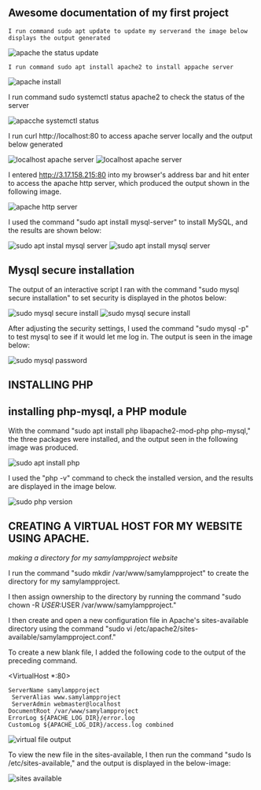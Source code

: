 ## Awesome documentation of my first project

`I run command sudo apt update to update my serverand the image below displays the output generated`

![apache the status update](./images/apache%20status%20update.png)

`I run command sudo apt install apache2 to install appache server`

![apache install](./images/sudo%20apache%20install.png) 

I run command sudo systemctl status apache2 to check the status of the server

![ apacche systemctl status](./images/sudo%20systemctl%20status%20.png)

I run curl http://localhost:80 to access apache server locally and the output below generated

![ localhost apache server](./images/curl%20localhost1.png)
![localhost apache server](./images/curl%20localhost2.png)

I entered http://3.17.158.215:80 into my browser's address bar and hit enter to access the apache http server, which produced the output shown in the following image.

![ apache http server](./images/apache2%20default%20page.png)

I used the command "sudo apt install mysql-server" to install MySQL, and the results are shown below:

![sudo apt instal mysql server](./images/sudo%20mysql%20install.png)
![sudo apt install mysql server](./images/sudo%20mysql%20installation.png)

## Mysql secure installation

The output of an interactive script I ran with the command "sudo mysql secure installation" to set security is displayed in the photos below:

![sudo mysql secure install](./images/mysql%20secure%20install1.png)
![sudo mysql secure install](./images/mysql%20secure%20install2.png)

After adjusting the security settings, I used the command "sudo mysql -p" to test mysql to see if it would let me log in. The output is seen in the image below:

![sudo mysql password](./images/mysql%20pswd%20test.png)

## INSTALLING PHP

## installing php-mysql, a PHP module

With the command "sudo apt install php libapache2-mod-php php-mysql," the three packages were installed, and the output seen in the following image was produced.

![sudo apt install php](./images/sudo%20apt%20install%20php.png)

I used the "php -v" command to check the installed version, and the results are displayed in the image below.

![sudo php version](./images/php%20version.png)

## CREATING A VIRTUAL HOST FOR MY WEBSITE USING APACHE.

*making a directory for my samylampproject website*

I run the command "sudo mkdir /var/www/samylampproject" to create the directory for my samylampproject.

I then assign ownership to the directory by running the command "sudo chown -R $USER:$USER /var/www/samylampproject."

I then create and open a new configuration file in Apache's sites-available directory using the command "sudo vi /etc/apache2/sites-available/samylampproject.conf."

To create a new blank file, I added the following code to the output of the preceding command.

<VirtualHost *:80>

    ServerName samylampproject
     ServerAlias www.samylampproject
     ServerAdmin webmaster@localhost
    DocumentRoot /var/www/samylampproject
    ErrorLog ${APACHE_LOG_DIR}/error.log
    CustomLog ${APACHE_LOG_DIR}/access.log combined
</VirtualHost>

![virtual file output](./images/vitual%20file%20otuput.png)

To view the new file in the sites-available, I then run the command "sudo ls /etc/sites-available," and the output is displayed in the below-image:

![sites available](./images/site%20available%20directory.png)

